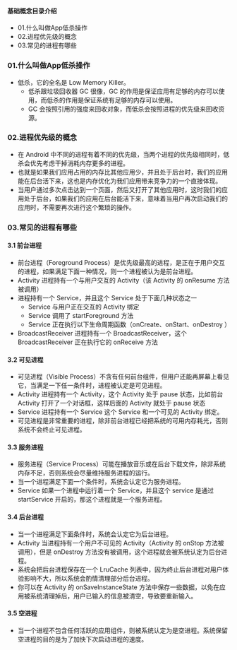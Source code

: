 #### 基础概念目录介绍
- 01.什么叫做App低杀操作
- 02.进程优先级的概念
- 03.常见的进程有哪些




### 01.什么叫做App低杀操作
- 低杀，它的全名是 Low Memory Killer。
    - 低杀跟垃圾回收器 GC 很像，GC 的作用是保证应用有足够的内存可以使用，而低杀的作用是保证系统有足够的内存可以使用。
    - GC 会按照引用的强度来回收对象，而低杀会按照进程的优先级来回收资源。


### 02.进程优先级的概念
- 在 Android 中不同的进程有着不同的优先级，当两个进程的优先级相同时，低杀会优先考虑干掉消耗内存更多的进程。
- 也就是如果我们应用占用的内存比其他应用少，并且处于后台时，我们的应用能在后台活下来，这也是内存优化为我们应用带来竞争力的一个直接体现。
- 当用户通过多次点击达到一个页面，然后又打开了其他应用时，这时我们的应用处于后台，如果我们的应用在后台能活下来，意味着当用户再次启动我们的应用时，不需要再次进行这个繁琐的操作。


### 03.常见的进程有哪些
#### 3.1 前台进程
- 前台进程（Foreground Process）是优先级最高的进程，是正在于用户交互的进程，如果满足下面一种情况，则一个进程被认为是前台进程。
- Activity 进程持有一个与用户交互的 Activity（该 Activity 的 onResume 方法被调用）
- 进程持有一个 Service，并且这个 Service 处于下面几种状态之一
    - Service 与用户正在交互的 Activity 绑定
    - Service 调用了 startForeground 方法
    - Service 正在执行以下生命周期函数（onCreate、onStart、onDestroy ）
- BroadcastReceiver 进程持有一个 BroadcastReceiver，这个 BroadcastReceiver 正在执行它的 onReceive 方法


#### 3.2 可见进程
- 可见进程（Visible Process）不含有任何前台组件，但用户还能再屏幕上看见它，当满足一下任一条件时，进程被认定是可见进程。
- Activity 进程持有一个 Activity，这个 Activity 处于 pause 状态，比如前台 Activity 打开了一个对话框，这样后面的 Activity 就处于 pause 状态
- Service 进程持有一个 Service 这个 Service 和一个可见的 Activity 绑定。
- 可见进程是非常重要的进程，除非前台进程已经把系统的可用内存耗光，否则系统不会终止可见进程。


#### 3.3 服务进程
- 服务进程（Service Process）可能在播放音乐或在后台下载文件，除非系统内存不足，否则系统会尽量维持服务进程的运行。
- 当一个进程满足下面一个条件时，系统会认定它为服务进程。
- Service 如果一个进程中运行着一个 Service，并且这个 service 是通过 startService 开启的，那这个进程就是一个服务进程。


#### 3.4 后台进程
- 当一个进程满足下面条件时，系统会认定它为后台进程。
- Activity 当进程持有一个用户不可见的 Activity（Activity 的 onStop 方法被调用），但是 onDestroy 方法没有被调用，这个进程就会被系统认定为后台进程。
- 系统会把后台进程保存在一个 LruCache 列表中，因为终止后台进程对用户体验影响不大，所以系统会酌情清理部分后台进程。
- 你可以在 Activity 的 onSaveInstanceState 方法中保存一些数据，以免在应用被系统清理掉后，用户已输入的信息被清空，导致要重新输入。


#### 3.5 空进程
- 当一个进程不包含任何活跃的应用组件，则被系统认定为是空进程。系统保留空进程的目的是为了加快下次启动进程的速度。





